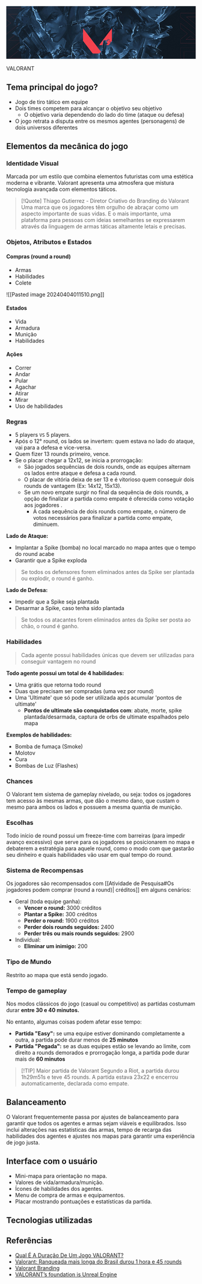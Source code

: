 <img src="./valorant-banner.jpg"/>

VALORANT

## Tema principal do jogo?

- Jogo de tiro tático em equipe
- Dois times competem para alcançar o objetivo seu objetivo
	- O objetivo varia dependendo do lado do time (ataque ou defesa)
- O jogo retrata a disputa entre os mesmos agentes (personagens) de dois universos diferentes

## Elementos da mecânica do jogo

### Identidade Visual

Marcada por um estilo que combina elementos futuristas com uma estética moderna e vibrante. Valorant apresenta uma atmosfera que mistura tecnologia avançada com elementos táticos.

> [!Quote] Thiago Gutierrez - Diretor Criativo do Branding do Valorant
> Uma marca que os jogadores têm orgulho de abraçar como um aspecto importante de suas vidas. E o mais importante, uma plataforma para pessoas com ideias semelhantes se expressarem através da linguagem de armas táticas altamente letais e precisas.

### Objetos, Atributos e Estados

#### Compras (round a round)

- Armas 
- Habilidades
- Colete

![[Pasted image 20240404011510.png]]

#### Estados

- Vida
- Armadura
- Munição
- Habilidades

#### Ações

- Correr
- Andar
- Pular
- Agachar
- Atirar
- Mirar
- Uso de habilidades

### Regras

- 5 players `VS` 5 players.
- Após o 12° round, os lados se invertem: quem estava no lado do ataque, vai para a defesa e vice-versa.
- Quem fizer 13 rounds primeiro, vence.
- Se o placar chegar a 12x12, se inicia a prorrogação:
	- São jogados sequências de dois rounds, onde as equipes alternam os lados entre ataque e defesa a cada round.
	- O placar de vitória deixa de ser 13 e é vitorioso quem conseguir dois rounds de vantagem (Ex: 14x12, 15x13).
	- Se um novo empate surgir no final da sequência de dois rounds, a opção de finalizar a partida como empate é oferecida como votação aos jogadores .
		- A cada sequência de dois rounds como empate, o número de votos necessários para finalizar a partida como empate, diminuem.

**Lado de Ataque:**

- Implantar a Spike (bomba) no local marcado no mapa antes que o tempo do round acabe
- Garantir que a Spike exploda

> Se todos os defensores forem eliminados antes da Spike ser plantada ou explodir, o round é ganho.

**Lado de Defesa:**

- Impedir que a Spike seja plantada
- Desarmar a Spike, caso tenha sido plantada

> Se todos os atacantes forem eliminados antes da Spike ser posta ao chão, o round é ganho.

### Habilidades

> Cada agente possui habilidades únicas que devem ser utilizadas para conseguir vantagem no round

**Todo agente possui um total de 4 habilidades:**

- Uma grátis que retorna todo round
- Duas que precisam ser compradas (uma vez por round)
- Uma 'Ultimate' que só pode ser utilizada após acumular 'pontos de ultimate'
	- **Pontos de ultimate são conquistados com**: abate, morte, spike plantada/desarmada, captura de orbs de ultimate espalhados pelo mapa

**Exemplos de habilidades:**

- Bomba de fumaça (Smoke)
- Molotov
- Cura
- Bombas de Luz (Flashes)

### Chances

O Valorant tem sistema de gameplay nivelado, ou seja: todos os jogadores tem acesso às mesmas armas, que dão o mesmo dano, que custam o mesmo para ambos os lados e possuem a mesma quantia de munição. 

### Escolhas

Todo início de round possui um freeze-time com barreiras (para impedir avanço excessivo) que serve para os jogadores se posicionarem no mapa e debaterem a estratégia para aquele round, como o modo com que gastarão seu dinheiro e quais habilidades vão usar em qual tempo do round.

### Sistema de Recompensas

Os jogadores são recompensados com [[Atividade de Pesquisa#Os jogadores podem comprar (round a round)| créditos]] em alguns cenários:

- Geral (toda equipe ganha):
	- **Vencer o round:** 3000 créditos
	- **Plantar a Spike:** 300 créditos 
	- **Perder o round:** 1900 créditos
	- **Perder dois rounds seguidos:** 2400 
	- **Perder três ou mais rounds seguidos:** 2900
- Individual:
	- **Eliminar um inimigo:** 200

### Tipo de Mundo

Restrito ao mapa que está sendo jogado.

### Tempo de gameplay

Nos modos clássicos do jogo (casual ou competitivo) as partidas costumam durar **entre 30 e 40 minutos.**

No entanto, algumas coisas podem afetar esse tempo:

- **Partida "Easy":** se uma equipe estiver dominando completamente a outra, a partida pode durar menos de **25 minutos**
- **Partida "Pegada":** se as duas equipes estão se levando ao limite, com direito a rounds demorados e prorrogação longa, a partida pode durar mais de **60 minutos**

> [!TIP] Maior partida de Valorant
> Segundo a Riot, a partida durou 1h29m51s e teve 45 rounds. 
> A partida estava 23x22 e encerrou automaticamente, declarada como empate.


## Balanceamento

O Valorant frequentemente passa por ajustes de balanceamento para garantir que todos os agentes e armas sejam viáveis e equilibrados. Isso inclui alterações nas estatísticas das armas, tempo de recarga das habilidades dos agentes e ajustes nos mapas para garantir uma experiência de jogo justa.

## Interface com o usuário

- Mini-mapa para orientação no mapa.
- Valores de vida/armadura/munição.
- Ícones de habilidades dos agentes.
- Menu de compra de armas e equipamentos.
- Placar mostrando pontuações e estatísticas da partida.

## Tecnologias utilizadas





## Referências

- [Qual É A Duração De Um Jogo VALORANT?](https://www.thespike.gg/br/valorant/dicas/qual-e-a-duracao-de-um-jogo-valorant)
- [Valorant: Ranqueada mais longa do Brasil durou 1 hora e 45 rounds](https://www.uol.com.br/start/ultimas-noticias/2021/06/20/valorant-ranqueada-mais-longa-do-brasil-durou-1-hora-e-45-rounds-veja.htm?cmpid=copiaecola) 
- [Valorant Branding](https://thigu.work/valorant-branding)
- [VALORANT’s foundation is Unreal Engine](https://www.unrealengine.com/en-US/tech-blog/valorant-s-foundation-is-unreal-engine)